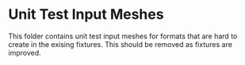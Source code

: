 # Unit Test Input Meshes

This folder contains unit test input meshes for formats that are hard to create in the exising fixtures. This should be removed as fixtures are improved.
